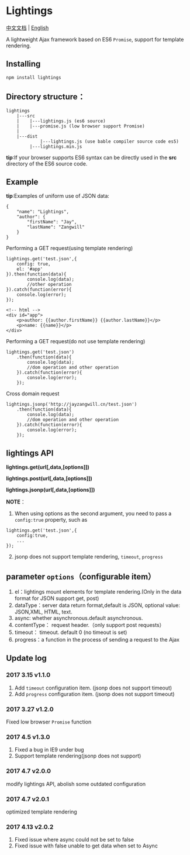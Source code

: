 # Lightings
[中文文档](https://github.com/JayZangwill/lightings/blob/master/doc/README-zh.md) | [English](https://github.com/JayZangwill/lightings/blob/master/README.md)

A lightweight Ajax framework based on ES6 `Promise`, support for template rendering.

## Installing

 `npm install lightings`

## Directory structure：

	lightings
		|---src
		|    |---lightings.js (es6 source)
		|    |---promise.js (low browser support Promise)
		|
		|---dist
	     	     |---lightings.js (use bable compiler source code es5)
		     |---lightings.min.js
		 
**tip**:If your browser supports ES6 syntax can be directly used in the **src** directory of the ES6 source code.

## Example

**tip**:Examples of uniform use of JSON data:
```
{
	"name": "Lightings",
	"author": {
		"firstName": "Jay",
		"lastName": "Zangwill"
	}
}
```
Performing a GET request(using template rendering)
```
lightings.get('test.json',{
	config: true,
	el: '#app'
}).then(function(data){
		console.log(data);
		//other operation
}).catch(function(error){
	console.log(error);
});
```

```
<!-- html -->
<div id="app">
	<p>author: {{author.firstName}} {{author.lastName}}</p>
	<p>name: {{name}}</p>
</div>
```
Performing a GET request(do not use template rendering)
```
lightings.get('test.json')
	.then(function(data){
		console.log(data);
		//dom operation and other operation
	}).catch(function(error){
		console.log(error);
	});
```
Cross domain request
```
lightings.jsonp('http://jayzangwill.cn/test.json')
	.then(function(data){
		console.log(data);
		//dom operation and other operation
	}).catch(function(error){
		console.log(error);
	});
```

## lightings API
**lightings.get(url[,data,[options]])**

**lightings.post(url[,data,[options]])**

**lightings.jsonp(url[,data,[options]])**

**NOTE**：
1. When using options as the second argument, you need to pass a `config:true` property, such as
```
lightings.get('test.json',{
	config:true,
	...
});
```
2. jsonp does not support template rendering, `timeout`, `progress`

## parameter `options`（configurable item）
1. el：lightings mount elements for template rendering.(Only in the data format for JSON support get, post)
2. dataType：server data return format,default is JSON, optional value: JSON,XML, HTML, text.
3. async: whether asynchronous.default asynchronous.
4. contentType： request header.（only support post requests）
5. timeout： timeout. default 0 (no timeout is set)
6. progress：a function in the process of sending a request to the Ajax

## Update log

### 2017 3.15 v1.1.0

1. Add `timeout` configuration item. (jsonp does not support timeout)
2. Add `progress` configuration item. (jsonp does not support timeout)

### 2017 3.27 v1.2.0

Fixed low browser `Promise` function

### 2017 4.5 v1.3.0

1. Fixed a bug in IE9 under bug
2. Support template rendering(jsonp does not support)

### 2017 4.7 v2.0.0

modify lightings API, abolish some outdated configuration

### 2017 4.7 v2.0.1

optimized template rendering

### 2017 4.13 v2.0.2

1. Fixed issue where async could not be set to false
2. Fixed issue with false unable to get data when set to Async